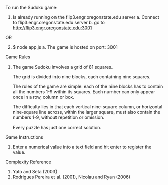 To run the Sudoku game
   1. Is already running on the flip3.engr.oregonstate.edu server
      a. Connect to flip3.engr.oregonstate.edu server
      b. go to http://flip3.engr.oregonstate.edu:3001

   OR

   2. $ node app.js
      a. The game is hosted on port: 3001
   
Game Rules
   1. The game Sudoku involves a grid of 81 squares. 

      The grid is divided into nine blocks, each containing nine squares.

      The rules of the game are simple: each of the nine blocks has to 
      contain all the numbers 1-9 within its squares. Each number can 
      only appear once in a row, column or box.
   
      The difficulty lies in that each vertical nine-square column, 
      or horizontal nine-square line across, within the larger square, 
      must also contain the numbers 1-9, without repetition or omission.
   
      Every puzzle has just one correct solution.

Game Instructions
   1. Enter a numerical value into a text field and hit enter to register the value.

Complexity Reference
   1. Yato and Seta (2003)
   2. Rodrigues Pereira et al. (2001), Nicolau and Ryan (2006)
